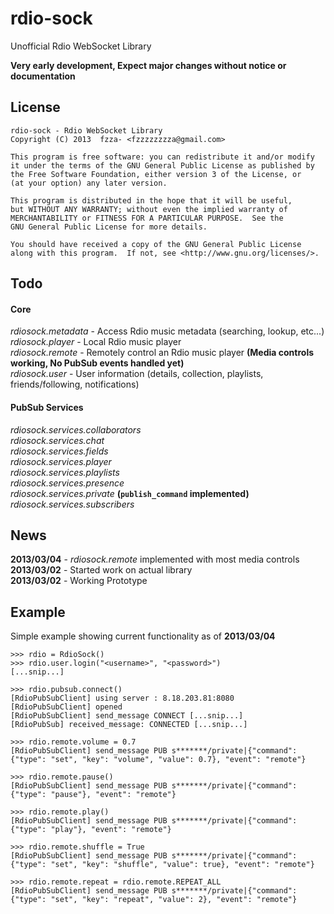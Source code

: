 # rdio-sock #
Unofficial Rdio WebSocket Library

**Very early development, Expect major changes without notice or documentation**

## License ##

    rdio-sock - Rdio WebSocket Library
    Copyright (C) 2013  fzza- <fzzzzzzzza@gmail.com>

    This program is free software: you can redistribute it and/or modify
    it under the terms of the GNU General Public License as published by
    the Free Software Foundation, either version 3 of the License, or
    (at your option) any later version.

    This program is distributed in the hope that it will be useful,
    but WITHOUT ANY WARRANTY; without even the implied warranty of
    MERCHANTABILITY or FITNESS FOR A PARTICULAR PURPOSE.  See the
    GNU General Public License for more details.

    You should have received a copy of the GNU General Public License
    along with this program.  If not, see <http://www.gnu.org/licenses/>.

## Todo ##

#### Core ####
*rdiosock.metadata* - Access Rdio music metadata (searching, lookup, etc...)    
*rdiosock.player* - Local Rdio music player    
*rdiosock.remote* - Remotely control an Rdio music player **(Media controls working, No PubSub events handled yet)**     
*rdiosock.user* - User information (details, collection, playlists, friends/following, notifications)

#### PubSub Services ####
*rdiosock.services.collaborators*    
*rdiosock.services.chat*    
*rdiosock.services.fields*    
*rdiosock.services.player*   
*rdiosock.services.playlists*    
*rdiosock.services.presence*    
*rdiosock.services.private* **(`publish_command` implemented)**    
*rdiosock.services.subscribers*    

## News ##
**2013/03/04** - *rdiosock.remote* implemented with most media controls    
**2013/03/02** - Started work on actual library    
**2013/03/02** - Working Prototype    

## Example ##

Simple example showing current functionality as of **2013/03/04**

	>>> rdio = RdioSock()
	>>> rdio.user.login("<username>", "<password>")
	[...snip...]

	>>> rdio.pubsub.connect()
    [RdioPubSubClient] using server : 8.18.203.81:8080
    [RdioPubSubClient] opened
    [RdioPubSubClient] send_message CONNECT [...snip...]
    [RdioPubSub] received_message: CONNECTED [...snip...]

    >>> rdio.remote.volume = 0.7
    [RdioPubSubClient] send_message PUB s*******/private|{"command": {"type": "set", "key": "volume", "value": 0.7}, "event": "remote"}

    >>> rdio.remote.pause()
    [RdioPubSubClient] send_message PUB s*******/private|{"command": {"type": "pause"}, "event": "remote"}
	
	>>> rdio.remote.play()
	[RdioPubSubClient] send_message PUB s*******/private|{"command": {"type": "play"}, "event": "remote"}

	>>> rdio.remote.shuffle = True
	[RdioPubSubClient] send_message PUB s*******/private|{"command": {"type": "set", "key": "shuffle", "value": true}, "event": "remote"}

	>>> rdio.remote.repeat = rdio.remote.REPEAT_ALL
	[RdioPubSubClient] send_message PUB s*******/private|{"command": {"type": "set", "key": "repeat", "value": 2}, "event": "remote"}